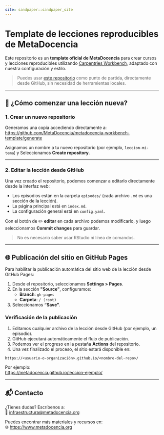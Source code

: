 ```yaml
---
site: sandpaper::sandpaper_site
---
```


# Template de lecciones reproducibles de MetaDocencia


Este repositorio es un **template oficial de MetaDocencia** para crear cursos y lecciones reproducibles utilizando [Carpentries Workbench](https://carpentries.github.io/sandpaper/), adaptado con nuestra configuración y estilo.


> Puedes usar [este repositorio](https://github.com/MetaDocencia/metadocencia-workbench-template) como punto de partida, directamente desde GitHub, sin necesidad de herramientas locales.

---

## 🚀 ¿Cómo comenzar una lección nueva?

### 1. Crear un nuevo repositorio

Generamos una copia accediendo directamente a: https://github.com/MetaDocencia/metadocencia-workbench-template/generate

Asignamos un nombre a tu nuevo repositorio (por ejemplo, `leccion-mi-tema`) y Seleccionamos **Create repository**.

---

### 2. Editar la lección desde GitHub

Una vez creado el repositorio, podemos comenzar a editarlo directamente desde la interfaz web:

- Los episodios están en la carpeta `episodes/` (cada archivo `.md` es una sección de la lección).
- La página principal está en `index.md`.
- La configuración general está en `config.yaml`.

Con el botón de ✏️ **editar** en cada archivo podemos modificarlo, y luego seleccionamos **Commit changes** para guardar.

> No es necesario saber usar RStudio ni línea de comandos.

---

## 🌐 Publicación del sitio en GitHub Pages

Para habilitar la publicación automática del sitio web de la lección desde GitHub Pages:

1. Desde el repositorio, seleccionamos **Settings > Pages**.
2. En la sección **"Source"**, configuramos:
   - **Branch**: `gh-pages`
   - **Carpeta**: `/ (root)`
3. Seleccionamos **“Save”**.

### Verificación de la publicación

1. Editamos cualquier archivo de la lección desde GitHub (por ejemplo, un episodio).
2. GitHub ejecutará automáticamente el flujo de publicación.
3. Podemos ver el progreso en la pestaña **Actions** del repositorio.
4. Una vez finalizado el proceso, el sitio estará disponible en:


```
https://<usuario-o-organización>.github.io/<nombre-del-repo>/
```

Por ejemplo:  
https://metadocencia.github.io/leccion-ejemplo/

---

## 📬 Contacto

¿Tienes dudas? Escríbenos a:  
📧 infraestructura@metadocencia.org

Puedes encontrar más materiales y recursos en:  
🌐 https://www.metadocencia.org



